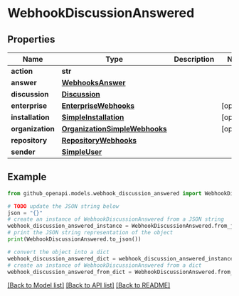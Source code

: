 # WebhookDiscussionAnswered


## Properties

Name | Type | Description | Notes
------------ | ------------- | ------------- | -------------
**action** | **str** |  | 
**answer** | [**WebhooksAnswer**](WebhooksAnswer.md) |  | 
**discussion** | [**Discussion**](Discussion.md) |  | 
**enterprise** | [**EnterpriseWebhooks**](EnterpriseWebhooks.md) |  | [optional] 
**installation** | [**SimpleInstallation**](SimpleInstallation.md) |  | [optional] 
**organization** | [**OrganizationSimpleWebhooks**](OrganizationSimpleWebhooks.md) |  | [optional] 
**repository** | [**RepositoryWebhooks**](RepositoryWebhooks.md) |  | 
**sender** | [**SimpleUser**](SimpleUser.md) |  | 

## Example

```python
from github_openapi.models.webhook_discussion_answered import WebhookDiscussionAnswered

# TODO update the JSON string below
json = "{}"
# create an instance of WebhookDiscussionAnswered from a JSON string
webhook_discussion_answered_instance = WebhookDiscussionAnswered.from_json(json)
# print the JSON string representation of the object
print(WebhookDiscussionAnswered.to_json())

# convert the object into a dict
webhook_discussion_answered_dict = webhook_discussion_answered_instance.to_dict()
# create an instance of WebhookDiscussionAnswered from a dict
webhook_discussion_answered_from_dict = WebhookDiscussionAnswered.from_dict(webhook_discussion_answered_dict)
```
[[Back to Model list]](../README.md#documentation-for-models) [[Back to API list]](../README.md#documentation-for-api-endpoints) [[Back to README]](../README.md)


